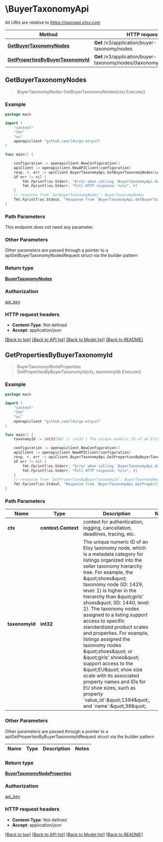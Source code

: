 # \BuyerTaxonomyApi

All URIs are relative to *https://openapi.etsy.com*

Method | HTTP request | Description
------------- | ------------- | -------------
[**GetBuyerTaxonomyNodes**](BuyerTaxonomyApi.md#GetBuyerTaxonomyNodes) | **Get** /v3/application/buyer-taxonomy/nodes | 
[**GetPropertiesByBuyerTaxonomyId**](BuyerTaxonomyApi.md#GetPropertiesByBuyerTaxonomyId) | **Get** /v3/application/buyer-taxonomy/nodes/{taxonomy_id}/properties | 



## GetBuyerTaxonomyNodes

> BuyerTaxonomyNodes GetBuyerTaxonomyNodes(ctx).Execute()





### Example

```go
package main

import (
    "context"
    "fmt"
    "os"
    openapiclient "github.com/l4u/go-etsyv3"
)

func main() {

    configuration := openapiclient.NewConfiguration()
    apiClient := openapiclient.NewAPIClient(configuration)
    resp, r, err := apiClient.BuyerTaxonomyApi.GetBuyerTaxonomyNodes(context.Background()).Execute()
    if err != nil {
        fmt.Fprintf(os.Stderr, "Error when calling `BuyerTaxonomyApi.GetBuyerTaxonomyNodes``: %v\n", err)
        fmt.Fprintf(os.Stderr, "Full HTTP response: %v\n", r)
    }
    // response from `GetBuyerTaxonomyNodes`: BuyerTaxonomyNodes
    fmt.Fprintf(os.Stdout, "Response from `BuyerTaxonomyApi.GetBuyerTaxonomyNodes`: %v\n", resp)
}
```

### Path Parameters

This endpoint does not need any parameter.

### Other Parameters

Other parameters are passed through a pointer to a apiGetBuyerTaxonomyNodesRequest struct via the builder pattern


### Return type

[**BuyerTaxonomyNodes**](BuyerTaxonomyNodes.md)

### Authorization

[api_key](../README.md#api_key)

### HTTP request headers

- **Content-Type**: Not defined
- **Accept**: application/json

[[Back to top]](#) [[Back to API list]](../README.md#documentation-for-api-endpoints)
[[Back to Model list]](../README.md#documentation-for-models)
[[Back to README]](../README.md)


## GetPropertiesByBuyerTaxonomyId

> BuyerTaxonomyNodeProperties GetPropertiesByBuyerTaxonomyId(ctx, taxonomyId).Execute()





### Example

```go
package main

import (
    "context"
    "fmt"
    "os"
    openapiclient "github.com/l4u/go-etsyv3"
)

func main() {
    taxonomyId := int32(56) // int32 | The unique numeric ID of an Etsy taxonomy node, which is a metadata category for listings organized into the seller taxonomy hierarchy tree. For example, the \"shoes\" taxonomy node (ID: 1429, level: 1) is higher in the hierarchy than \"girls' shoes\" (ID: 1440, level: 2). The taxonomy nodes assigned to a listing support access to specific standardized product scales and properties. For example, listings assigned the taxonomy nodes \"shoes\" or \"girls' shoes\" support access to the \"EU\" shoe size scale with its associated property names and IDs for EU shoe sizes, such as property `value_id`:\"1394\", and `name`:\"38\".

    configuration := openapiclient.NewConfiguration()
    apiClient := openapiclient.NewAPIClient(configuration)
    resp, r, err := apiClient.BuyerTaxonomyApi.GetPropertiesByBuyerTaxonomyId(context.Background(), taxonomyId).Execute()
    if err != nil {
        fmt.Fprintf(os.Stderr, "Error when calling `BuyerTaxonomyApi.GetPropertiesByBuyerTaxonomyId``: %v\n", err)
        fmt.Fprintf(os.Stderr, "Full HTTP response: %v\n", r)
    }
    // response from `GetPropertiesByBuyerTaxonomyId`: BuyerTaxonomyNodeProperties
    fmt.Fprintf(os.Stdout, "Response from `BuyerTaxonomyApi.GetPropertiesByBuyerTaxonomyId`: %v\n", resp)
}
```

### Path Parameters


Name | Type | Description  | Notes
------------- | ------------- | ------------- | -------------
**ctx** | **context.Context** | context for authentication, logging, cancellation, deadlines, tracing, etc.
**taxonomyId** | **int32** | The unique numeric ID of an Etsy taxonomy node, which is a metadata category for listings organized into the seller taxonomy hierarchy tree. For example, the \&quot;shoes\&quot; taxonomy node (ID: 1429, level: 1) is higher in the hierarchy than \&quot;girls&#39; shoes\&quot; (ID: 1440, level: 2). The taxonomy nodes assigned to a listing support access to specific standardized product scales and properties. For example, listings assigned the taxonomy nodes \&quot;shoes\&quot; or \&quot;girls&#39; shoes\&quot; support access to the \&quot;EU\&quot; shoe size scale with its associated property names and IDs for EU shoe sizes, such as property &#x60;value_id&#x60;:\&quot;1394\&quot;, and &#x60;name&#x60;:\&quot;38\&quot;. | 

### Other Parameters

Other parameters are passed through a pointer to a apiGetPropertiesByBuyerTaxonomyIdRequest struct via the builder pattern


Name | Type | Description  | Notes
------------- | ------------- | ------------- | -------------


### Return type

[**BuyerTaxonomyNodeProperties**](BuyerTaxonomyNodeProperties.md)

### Authorization

[api_key](../README.md#api_key)

### HTTP request headers

- **Content-Type**: Not defined
- **Accept**: application/json

[[Back to top]](#) [[Back to API list]](../README.md#documentation-for-api-endpoints)
[[Back to Model list]](../README.md#documentation-for-models)
[[Back to README]](../README.md)

